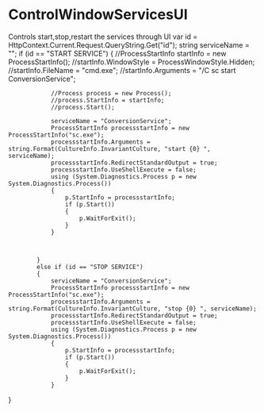 # ControlWindowServicesUI
Controls start,stop,restart the services through UI
 var id = HttpContext.Current.Request.QueryString.Get("id");
            string serviceName = "";
            if (id == "START SERVICE")
            {
                //ProcessStartInfo startInfo = new ProcessStartInfo();
                //startInfo.WindowStyle = ProcessWindowStyle.Hidden;
                //startInfo.FileName = "cmd.exe";
                //startInfo.Arguments = "/C sc start ConversionService";

                //Process process = new Process();
                //process.StartInfo = startInfo;
                //process.Start();

                serviceName = "ConversionService";
                ProcessStartInfo processstartInfo = new ProcessStartInfo("sc.exe");
                processstartInfo.Arguments = string.Format(CultureInfo.InvariantCulture, "start {0} ", serviceName);
                processstartInfo.RedirectStandardOutput = true;
                processstartInfo.UseShellExecute = false;
                using (System.Diagnostics.Process p = new System.Diagnostics.Process())
                {
                    p.StartInfo = processstartInfo;
                    if (p.Start())
                    {
                        p.WaitForExit();
                    }
                } 

             
                
            }
            else if (id == "STOP SERVICE")
            {
                serviceName = "ConversionService";
                ProcessStartInfo processstartInfo = new ProcessStartInfo("sc.exe");
                processstartInfo.Arguments = string.Format(CultureInfo.InvariantCulture, "stop {0} ", serviceName);
                processstartInfo.RedirectStandardOutput = true;
                processstartInfo.UseShellExecute = false;
                using (System.Diagnostics.Process p = new System.Diagnostics.Process())
                {
                    p.StartInfo = processstartInfo;
                    if (p.Start())
                    {
                        p.WaitForExit();
                    }
                } 
                
                
}
